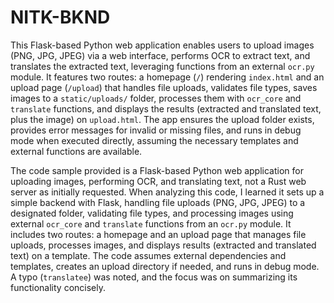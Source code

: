# NITK-BKND

This Flask-based Python web application enables users to upload images (PNG, JPG, JPEG) via a web interface, performs OCR to extract text, and translates the extracted text, leveraging functions from an external `ocr.py` module. It features two routes: a homepage (`/`) rendering `index.html` and an upload page (`/upload`) that handles file uploads, validates file types, saves images to a `static/uploads/` folder, processes them with `ocr_core` and `translate` functions, and displays the results (extracted and translated text, plus the image) on `upload.html`. The app ensures the upload folder exists, provides error messages for invalid or missing files, and runs in debug mode when executed directly, assuming the necessary templates and external functions are available.

The code sample provided is a Flask-based Python web application for uploading images, performing OCR, and translating text, not a Rust web server as initially requested. When analyzing this code, I learned it sets up a simple backend with Flask, handling file uploads (PNG, JPG, JPEG) to a designated folder, validating file types, and processing images using external `ocr_core` and `translate` functions from an `ocr.py` module. It includes two routes: a homepage and an upload page that manages file uploads, processes images, and displays results (extracted and translated text) on a template. The code assumes external dependencies and templates, creates an upload directory if needed, and runs in debug mode. A typo (`translatee`) was noted, and the focus was on summarizing its functionality concisely.
